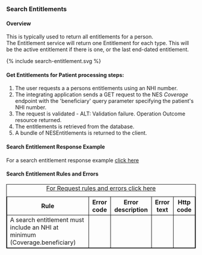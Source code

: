 
### Search Entitlements

#### Overview

This is typically used to return all entitlements for a person. <br />
The Entitlement service will return one Entitlement for each type. This will be the active entitlement if there is one, or the last end-dated entitlement.

<div>
{% include search-entitlement.svg %}
</div>

####  Get Entitlements for Patient  processing steps:

1. The user requests a a persons entitlements using an NHI number.
2. The integrating application sends a GET request  to the NES  *Coverage* endpoint with  the 'beneficiary' query parameter specifying the patient's NHI number.
3. The request is validated - ALT: Validation failure. Operation Outcome resource returned.
4. The entitlements is retrieved from the database.
5. A bundle of NESEntitlements is returned to the client.

####  Search Entitlement Response Example 

For a search entitlement response example [click here](searchEntitlementResponse.html)

<h4>Search Entitlement Rules and Errors</h4>
<table>
<style>
table, th, td {
  border: 1px solid black;
  border-collapse: collapse;
}
</style>
<caption><a href="general.html#request-rules-and-errors">For Request rules and errors click here</a></caption>
<tr><th>Rule</th>
<th>Error code</th>
<th>Error description</th>
<th>Error text</th>
<th>Http code</th></tr>

<tr>
<td>A search entitlement must include an NHI at minimum (Coverage.beneficiary)</td>
<td>
</td>
<td>
</td>
<td>
</td>
<td>
</td>
</tr>
</table>

